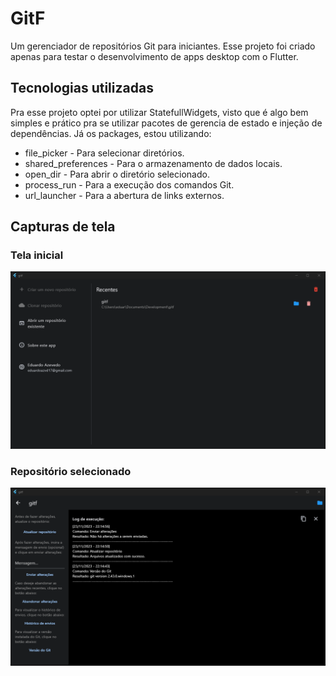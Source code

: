 # GitF

Um gerenciador de repositórios Git para iniciantes. 
Esse projeto foi criado apenas para testar o desenvolvimento de apps desktop com o Flutter.

## Tecnologias utilizadas

Pra esse projeto optei por utilizar StatefullWidgets, visto que é algo bem simples e prático pra se utilizar pacotes de gerencia de estado e injeção de dependências. Já os packages, estou utilizando: 
- file_picker - Para selecionar diretórios.
- shared_preferences - Para o armazenamento de dados locais.
- open_dir - Para abrir o diretório selecionado.
- process_run - Para a execução dos comandos Git.
- url_launcher - Para a abertura de links externos.

## Capturas de tela

### Tela inicial
<div align="center">
	<img src="./screenshots/start_page.png"/>
</div>

### Repositório selecionado
<div align="center">
    <img src="./screenshots/repository_page.png"/>
</div>
